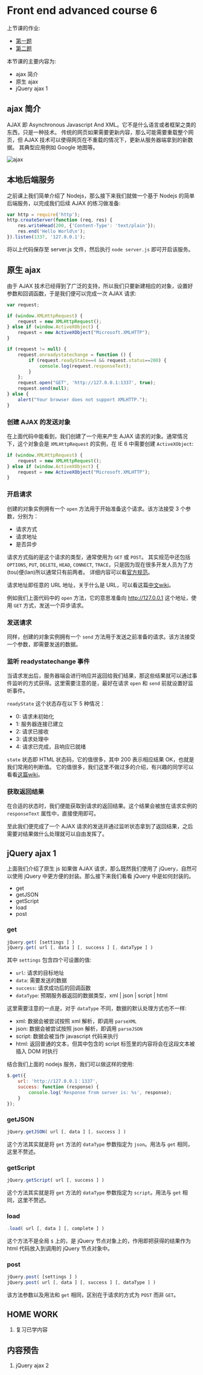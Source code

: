 # Front end advanced course 6

上节课的作业:

- [第一题](http://poppinlp.github.io/front-end-appetizers/homework/jquery5/1.html)
- [第二题](http://poppinlp.github.io/front-end-appetizers/homework/jquery5/2.html)

本节课的主要内容为:

- ajax 简介
- 原生 ajax
- jQuery ajax 1

## ajax 简介

AJAX 即 Asynchronous Javascript And XML。它不是什么语言或者框架之类的东西，只是一种技术。
传统的网页如果需要更新内容，那么可能需要重载整个网页，但 AJAX 技术可以使得网页在不重载的情况下，更新从服务器端拿到的新数据。
其典型应用例如 Google 地图等。

![ajax](http://ce.sysu.edu.cn/hope2011/UploadFiles/Education_UploadFiles_5303/201008/2010081001565386.jpg)

## 本地后端服务

之前课上我们简单介绍了 Nodejs，那么接下来我们就做一个基于 Nodejs 的简单后端服务，以完成我们后续 AJAX 的练习做准备:

```js
var http = require('http');
http.createServer(function (req, res) {
    res.writeHead(200, {'Content-Type': 'text/plain'});
    res.end('Hello World\n');
}).listen(1337, '127.0.0.1');
```

将以上代码保存至 server.js 文件，然后执行 `node server.js` 即可开启该服务。

## 原生 ajax

由于 AJAX 技术已经得到了广泛的支持，所以我们只要新建相应的对象，设置好参数和回调函数，于是我们便可以完成一次 AJAX 请求:

```js
var request;

if (window.XMLHttpRequest) {
    request = new XMLHttpRequest();
} else if (window.ActiveXObject) {
    request = new ActiveXObject("Microsoft.XMLHTTP");
}

if (request != null) {
    request.onreadystatechange = function () {
        if (request.readyState==4 && request.status==200) {
            console.log(request.responseText);
        }
    };
    request.open("GET", 'http://127.0.0.1:1337', true);
    request.send(null);
} else {
    alert("Your browser does not support XMLHTTP.");
}
```

### 创建 AJAX 的发送对象

在上面代码中能看到，我们创建了一个用来产生 AJAX 请求的对象。通常情况下，这个对象会是 `XMLHttpRequest` 的实例，在 IE 6 中需要创建 `ActiveXObject`:

```js
if (window.XMLHttpRequest) {
    request = new XMLHttpRequest();
} else if (window.ActiveXObject) {
    request = new ActiveXObject("Microsoft.XMLHTTP");
}
```

### 开启请求

创建的对象实例拥有一个 `open` 方法用于开始准备这个请求。该方法接受 3 个参数，分别为：

- 请求方式
- 请求地址
- 是否异步

请求方式指的是这个请求的类型，通常使用为 `GET` 或 `POST`。
其实规范中还包括 `OPTIONS`, `PUT`, `DELETE`, `HEAD`, `CONNECT`, `TRACE`，只是因为现在很多开发人员为了方(tou)便(lan)所以通常只有前两者。
详细内容可以看[官方规范](http://www.w3.org/Protocols/rfc2616/rfc2616-sec9.html)。

请求地址即任意的 URL 地址，关于什么是 URL，可以看这篇[中文wiki](http://baike.baidu.com/view/1496.htm)。

例如我们上面代码中的 `open` 方法，它的意思准备向 http://127.0.0.1 这个地址，使用 `GET` 方式，发送一个异步请求。

### 发送请求

同样，创建的对象实例拥有一个 `send` 方法用于发送之前准备的请求。该方法接受一个参数，即需要发送的数据。

### 监听 readystatechange 事件

当请求发出后，服务器端会进行响应并返回给我们结果，那这些结果就可以通过事件监听的方式获得。这里需要注意的是，最好在请求 `open` 和 `send` 前就设置好监听事件。

`readyState` 这个状态存在以下 5 种情况：

- 0: 请求未初始化
- 1: 服务器连接已建立
- 2: 请求已接收
- 3: 请求处理中
- 4: 请求已完成，且响应已就绪

`state` 状态即 HTML 状态码，它的值很多，其中 200 表示相应结果 OK，也就是我们常用的判断值。
它的值很多，我们这里不做过多的介绍，有兴趣的同学可以看看[这篇wiki](http://baike.baidu.com/link?url=Z9ah_T97cUHrSW4OKiPMMvrVbFGST2u0kjKo0NqJXmxYlvL3rgzckQBIpmz7KombmmB3KGVNdpIeit0nsL-cGK)。

### 获取返回结果

在合适的状态时，我们便能获取到请求的返回结果。这个结果会被放在请求实例的 `responseText` 属性中，直接使用即可。

至此我们便完成了一个 AJAX 请求的发送并通过监听状态拿到了返回结果，之后需要对结果做什么处理就可以自由发挥了。

## jQuery ajax 1

上面我们介绍了原生 js 如果做 AJAX 请求，那么既然我们使用了 jQuery，自然可以使用 jQuery 中更方便的封装。那么接下来我们看看 jQuery 中是如何封装的。

- get
- getJSON
- getScript
- load
- post

### get

```js
jQuery.get( [settings ] )
jQuery.get( url [, data ] [, success ] [, dataType ] )
```

其中 `settings` 包含四个可设置的值:

- `url`: 请求的目标地址
- `data`: 需要发送的数据
- `success`: 请求成功后的回调函数
- `dataType`: 预期服务器返回的数据类型，xml | json | script | html

这里需要注意的一点是，对于 `dataType` 不同，数据的默认处理方式也不一样:

- xml: 数据会被尝试按照 xml 解析，即调用 `parseXML`
- json: 数据会被尝试按照 json 解析，即调用 `parseJSON`
- script: 数据会被当作 javascript 代码来执行
- html: 返回普通的文本，但其中包含的 script 标签里的内容将会在这段文本被插入 DOM 时执行

结合我们上面的 nodejs 服务，我们可以做这样的使用:

```js
$.get({
    url: 'http://127.0.0.1：1337',
    success: function (response) {
        console.log('Response from server is: %s', response);
    }
});
```

### getJSON

```js
jQuery.getJSON( url [, data ] [, success ] )
```

这个方法其实就是将 `get` 方法的 `dataType` 参数指定为 `json`。用法与 `get` 相同，这里不赘述。

### getScript

```js
jQuery.getScript( url [, success ] )
```

这个方法其实就是将 `get` 方法的 `dataType` 参数指定为 `script`。用法与 `get` 相同，这里不赘述。

### load

```js
.load( url [, data ] [, complete ] )
```

这个方法不是全局 `$` 上的，是 jQuery 节点对象上的，作用即把获得的结果作为 html 代码放入到调用的 jQuery 节点对象中。

### post

```js
jQuery.post( [settings ] )
jQuery.post( url [, data ] [, success ] [, dataType ] )
```

该方法参数以及用法和 `get` 相同，区别在于请求的方式为 `POST` 而非 `GET`。

## HOME WORK

1. 复习已学内容

## 内容预告

1. jQuery ajax 2
